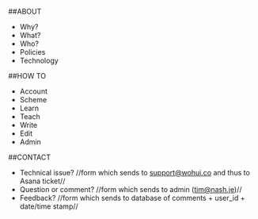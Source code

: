 ##ABOUT
- Why?
- What?
- Who?
- Policies
- Technology

##HOW TO
- Account
- Scheme
- Learn
- Teach
- Write
- Edit
- Admin

##CONTACT
- Technical issue?
//form which sends to support@wohui.co and thus to Asana ticket//
- Question or comment?
 //form which sends to admin (tim@nash.je)//
- Feedback?
//form which sends to database of comments + user_id + date/time stamp//
